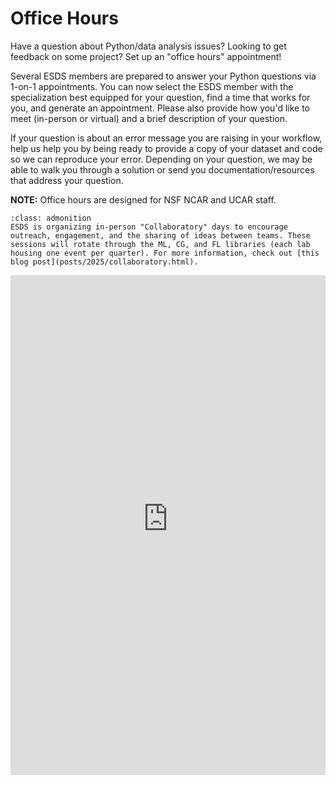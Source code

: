 # Office Hours

Have a question about Python/data analysis issues? Looking to get feedback on some project? Set up an "office hours" appointment!

Several ESDS members are prepared to answer your Python questions via 1-on-1 appointments. You can now select the ESDS member with the specialization best equipped for your question, find a time that works for you, and generate an appointment. Please also provide how you'd like to meet (in-person or virtual) and a brief description of your question.

If your question is about an error message you are raising in your workflow, help us help you by being ready to provide a copy of your dataset and code so we can reproduce your error. Depending on your question, we may be able to walk you through a solution or send you documentation/resources that address your question.

**NOTE:** Office hours are designed for NSF NCAR and UCAR staff.

```{admonition} ESDS Collaboratory on Wednesday, June 25!
:class: admonition
ESDS is organizing in-person "Collaboratory" days to encourage outreach, engagement, and the sharing of ideas between teams. These sessions will rotate through the ML, CG, and FL libraries (each lab housing one event per quarter). For more information, check out [this blog post](posts/2025/collaboratory.html).
```

<iframe
  src="https://app.squarespacescheduling.com/schedule.php?owner=26907589"
  title="Schedule Appointment"
  width="100%"
  height="800"
  frameborder="0"
></iframe>
<script
  src="https://embed.acuityscheduling.com/js/embed.js"
  type="text/javascript"
></script>
